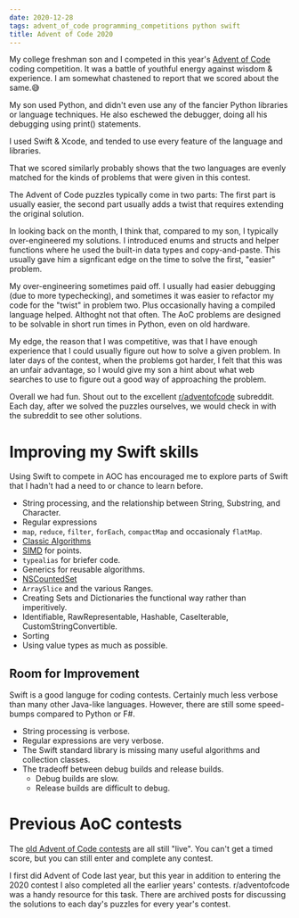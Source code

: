 ```yaml
---
date: 2020-12-28
tags: advent_of_code programming_competitions python swift
title: Advent of Code 2020
---
```


My college freshman son and I competed in this year's
[Advent of Code](https://adventofcode.com) coding competition. It was a
battle of youthful energy against wisdom & experience. I am somewhat chastened to
report that we scored about the same.😅

My son used Python, and didn't even use any of the fancier Python libraries or
language techniques. He also eschewed the debugger, doing all his debugging using
print() statements.

I used Swift & Xcode, and tended to use every feature of the language and libraries.

That we scored similarly probably shows that the two languages are evenly matched for the
kinds of problems that were given in this contest.

The Advent of Code puzzles typically come in two parts: The first part is usually easier,
the second part usually adds a twist that requires extending the original solution.

In looking back on the month, I think that, compared to my son, I typically
over-engineered my solutions. I introduced enums and structs and helper functions
where he used the built-in data types and copy-and-paste. This usually gave
him a signficant edge on the time to solve the first, "easier" problem.

My over-engineering sometimes paid off. I usually had easier debugging (due to
more typechecking), and sometimes it was easier to refactor my code for the "twist"
in problem two. Plus occasionally having a compiled language helped. Althoght not
that often. The AoC problems are designed to be solvable in short run times in Python,
even on old hardware.

My edge, the reason that I was competitive, was that I have enough experience that I
could usually figure out how to solve a given problem. In later days of the contest,
when the problems got harder, I felt that this was an unfair advantage, so I would
give my son a hint about what web searches to use to figure out a good way of
approaching the problem.

Overall we had fun. Shout out to the excellent
[r/adventofcode](https://www.reddit.com/r/adventofcode/) subreddit. Each day, after
we solved the puzzles ourselves, we would check in with the subreddit to see other
solutions.

# Improving my Swift skills

Using Swift to compete in AOC has encouraged me to
explore parts of Swift that I hadn't had a need to or chance to learn before.

+ String processing, and the relationship between String, Substring, and Character.
+ Regular expressions
+ `map`, `reduce`, `filter`, `forEach`, `compactMap` and occasionaly `flatMap`.
+ [Classic Algorithms](https://github.com/raywenderlich/swift-algorithm-club)
+ [SIMD](https://developer.apple.com/documentation/swift/simd) for points.
+ `typealias` for briefer code.
+ Generics for reusable algorithms.
+ [NSCountedSet](https://developer.apple.com/documentation/foundation/nscountedset)
+ `ArraySlice` and the various Ranges.
+ Creating Sets and Dictionaries the functional way rather than imperitively. 
+ Identifiable, RawRepresentable, Hashable, CaseIterable, CustomStringConvertible.
+ Sorting
+ Using value types as much as possible.

## Room for Improvement

Swift is a good languge for coding contests. Certainly much less verbose than many
other Java-like languages. However, there are still some speed-bumps compared to
Python or F#.

- String processing is verbose.
- Regular expressions are very verbose.
- The Swift standard library is missing many useful algorithms and collection classes.
- The tradeoff between debug builds and release builds.
  - Debug builds are slow.
  - Release builds are difficult to debug.

# Previous AoC contests

The [old Advent of Code contests](https://adventofcode.com/2020/events) are all still
"live". You can't get a timed score, but you can still enter and complete any contest.

I first did Advent of Code last year, but this year in addition to entering the 2020
contest I also completed all the earlier years' contests. r/adventofcode was a handy
resource for this task. There are archived posts for discussing the solutions to
each day's puzzles for every year's contest.
